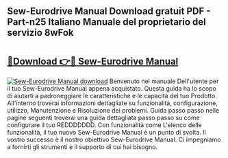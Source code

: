 ## Sew-Eurodrive Manual Download gratuit PDF - Part-n25 Italiano Manuale del proprietario del servizio 8wFok

# <h2><a href="http://dfaibmz.blite.top/?on=Sew-Eurodrive+Manual">🔗Download 👉🔴 Sew-Eurodrive Manual</a></h2>

[![Sew-Eurodrive Manual download](https://i.imgur.com/lujVjoI.png)](http://dfaibmz.blite.top/?on=Sew-Eurodrive+Manual)
Benvenuto nel manuale Dell'utente per il tuo Sew-Eurodrive Manual appena acquistato. Questa guida ha lo scopo di aiutarti a padroneggiare le caratteristiche e le capacità del tuo Prodotto. All'interno troverai informazioni dettagliate su funzionalità, configurazione, utilizzo, Manutenzione e Risoluzione dei problemi. Guida passo passo nelle pagine seguenti troverai una guida dettagliata passo passo su come configurare il tuo REDDDDDDD. Con funzionalità come L'elenco delle funzionalità, il tuo nuovo Sew-Eurodrive Manual è un punto di svolta. Il vostro successo è il nostro obiettivo Sew-Eurodrive Manual. Ci impegniamo a fornirti gli strumenti e il supporto di cui hai bisogno.
